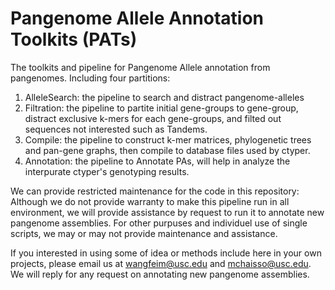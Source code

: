 # Pangenome Allele Annotation Toolkits (PATs)
The toolkits and pipeline for Pangenome Allele annotation from pangenomes.
Including four partitions:

1. AlleleSearch: the pipeline to search and distract pangenome-alleles
2. Filtration: the pipeline to partite initial gene-groups to gene-group, distract exclusive k-mers for each gene-groups, and filted out sequences not interested such as Tandems.
3. Compile: the pipeline to construct k-mer matrices, phylogenetic trees and pan-gene graphs, then compile to database files used by ctyper.
4. Annotation: the pipeline to Annotate PAs, will help in analyze the interpurate ctyper's genotyping results.


We can provide restricted maintenance for the code in this repository: Although we do not provide warranty to make this pipeline run in all environment, we will provide assistance by request to run it to annotate new pangenome assemblies. For other purpuses and individuel use of single scripts, we may or may not provide maintenance and assistance. 


If you interested in using some of idea or methods include here in your own projects, please email us at wangfeim@usc.edu and mchaisso@usc.edu. We will reply for any request on annotating new pangenome assemblies.
